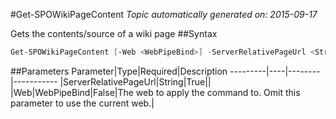 #Get-SPOWikiPageContent
*Topic automatically generated on: 2015-09-17*

Gets the contents/source of a wiki page
##Syntax
```powershell
Get-SPOWikiPageContent [-Web <WebPipeBind>] -ServerRelativePageUrl <String>
```


##Parameters
Parameter|Type|Required|Description
---------|----|--------|-----------
|ServerRelativePageUrl|String|True||
|Web|WebPipeBind|False|The web to apply the command to. Omit this parameter to use the current web.|
<!-- Ref: 4FA8AE72D3346D4B92E105C5070DE9DC -->